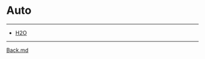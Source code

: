 # Auto

---

- [H2O](https://docs.h2o.ai/h2o/latest-stable/h2o-py/docs/intro.html)

---

[Back.md](./../MachineLearning.md)
